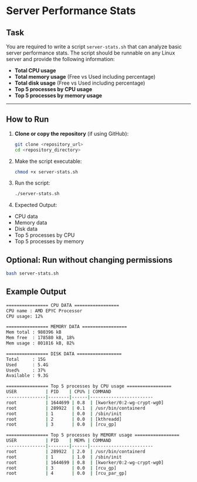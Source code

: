 # Server Performance Stats

## Task
You are required to write a script `server-stats.sh` that can analyze basic server performance stats. The script should be runnable on any Linux server and provide the following information:

- **Total CPU usage**
- **Total memory usage** (Free vs Used including percentage)
- **Total disk usage** (Free vs Used including percentage)
- **Top 5 processes by CPU usage**
- **Top 5 processes by memory usage**

---

## How to Run

1. **Clone or copy the repository** (if using GitHub):
   ```bash
   git clone <repository_url>
   cd <repository_directory>
   ```

2. Make the script executable:
    ```bash
    chmod +x server-stats.sh
    ```

3. Run the script:
    ```bash
    ./server-stats.sh
    ```

4. Expected Output:
- CPU data
- Memory data
- Disk data
- Top 5 processes by CPU
- Top 5 processes by memory

## Optional: Run without changing permissions
```bash
bash server-stats.sh
```

## Example Output
```bash
================ CPU DATA =================
CPU name : AMD EPYC Processor
CPU usage: 12%

================ MEMORY DATA =================
Mem total : 980396 kB
Mem free  : 178580 kB, 18%
Mem usage : 801816 kB, 82%

================ DISK DATA =================
Total     : 15G
Used      : 5.4G
Used%     : 37%
Available : 9.3G

================ Top 5 processes by CPU usage =================
USER           | PID    | CPU% | COMMAND
---------------|--------|------|------------------------
root           | 1644699 | 0.8  | [kworker/0:2-wg-crypt-wg0]
root           | 289922  | 0.1  | /usr/bin/containerd
root           | 1       | 0.0  | /sbin/init
root           | 2       | 0.0  | [kthreadd]
root           | 3       | 0.0  | [rcu_gp]

================ Top 5 processes by MEMORY usage =================
USER           | PID    | MEM% | COMMAND
---------------|--------|------|------------------------
root           | 289922  | 2.0  | /usr/bin/containerd
root           | 1       | 1.0  | /sbin/init
root           | 1644699 | 0.8  | [kworker/0:2-wg-crypt-wg0]
root           | 3       | 0.0  | [rcu_gp]
root           | 4       | 0.0  | [rcu_par_gp]
```